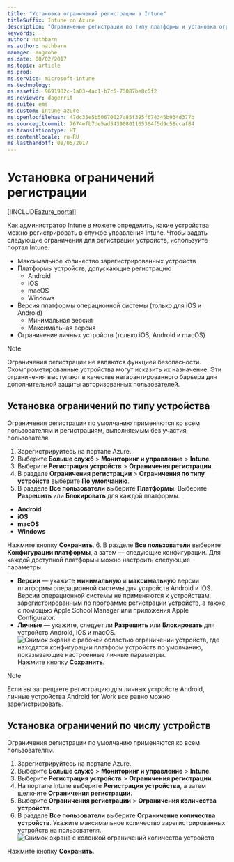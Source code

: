 ```yaml
---
title: "Установка ограничений регистрации в Intune"
titleSuffix: Intune on Azure
description: "Ограничение регистрации по типу платформы и установка ограничения на регистрацию устройств в Intune. \""
keywords: 
author: nathbarn
ms.author: nathbarn
manager: angrobe
ms.date: 08/02/2017
ms.topic: article
ms.prod: 
ms.service: microsoft-intune
ms.technology: 
ms.assetid: 9691982c-1a03-4ac1-b7c5-73087be8c5f2
ms.reviewer: dagerrit
ms.suite: ems
ms.custom: intune-azure
ms.openlocfilehash: 47dc35e5b50670027a85f395f674345b934d377b
ms.sourcegitcommit: 7674efb7de5ad54390801165364f5d9c58ccaf84
ms.translationtype: HT
ms.contentlocale: ru-RU
ms.lasthandoff: 08/05/2017
---
```

# <a name="set-enrollment-restrictions"></a>Установка ограничений регистрации

[!INCLUDE[azure_portal](./includes/azure_portal.md)]

Как администратор Intune в можете определить, какие устройства можно регистрировать в службе управления Intune. Чтобы задать следующие ограничения для регистрации устройств, используйте портал Intune.

- Максимальное количество зарегистрированных устройств
- Платформы устройств, допускающие регистрацию
  - Android
  - iOS
  - macOS
  - Windows
- Версия платформы операционной системы (только для iOS и Android)
  - Минимальная версия
  - Максимальная версия
- Ограничение личных устройств (только iOS, Android и macOS)

>[!NOTE]
>Ограничения регистрации не являются функцией безопасности. Скомпрометированные устройства могут исказить их назначение. Эти ограничения выступают в качестве негарантированного барьера для дополнительной защиты авторизованных пользователей.

## <a name="set-device-type-restrictions"></a>Установка ограничений по типу устройства
Ограничения регистрации по умолчанию применяются ко всем пользователям и регистрациям, выполняемым без участия пользователя.
1. Зарегистрируйтесь на портале Azure.
2. Выберите **Больше служб** > **Мониторинг и управление** > **Intune**.
3. Выберите **Регистрация устройств** > **Ограничения регистрации**.
4. В разделе **Ограничения регистрации** > **Ограничения по типу устройств** выберите **По умолчанию**.
5. В разделе **Все пользователи** выберите **Платформы**. Выберите **Разрешить** или **Блокировать** для каждой платформы.
  - **Android**
  - **iOS**
  - **macOS**
  - **Windows**

  Нажмите кнопку **Сохранить**.
6. В разделе **Все пользователи** выберите **Конфигурации платформы**, а затем — следующие конфигурации. Для каждой доступной платформы можно настроить следующие параметры.
  - **Версии** — укажите **минимальную** и **максимальную** версии платформы операционной системы для устройств Android и iOS. Версии операционной системы не применяются к устройствам, зарегистрированным по программе регистрации устройств, а также с помощью Apple School Manager или приложения Apple Configurator.
  - **Личные** — укажите, следует ли **Разрешить** или **Блокировать** для устройств Android, iOS и macOS.
  ![Снимок экрана с рабочей областью ограничений устройств, где находятся конфигурации платформ устройств по умолчанию, показывающие настроенные личные параметры.](media/device-restrictions-platform-configurations.png)
  Нажмите кнопку **Сохранить**.

>[!NOTE]
>Если вы запрещаете регистрацию для личных устройств Android, личные устройства Android for Work все равно можно зарегистрировать.

## <a name="set-device-limit-restrictions"></a>Установка ограничений по числу устройств
Ограничения регистрации по умолчанию применяются ко всем пользователям.
1. Зарегистрируйтесь на портале Azure.
2. Выберите **Больше служб** > **Мониторинг и управление** > **Intune**.
3. Выберите **Регистрация устройств** > **Ограничения регистрации**.
4. На портале Intune выберите **Регистрация устройства**, а затем щелкните **Ограничения регистрации**.
5. Выберите **Ограничения регистрации** > **Ограничения количества устройств**.
6. В разделе **Все пользователи** выберите **Ограничение количества устройств**. Укажите максимальное количество зарегистрированных устройств на пользователя.  
![Снимок экрана с колонкой ограничений количества устройств](./media/device-restrictions-limit.png)

  Нажмите кнопку **Сохранить**.

